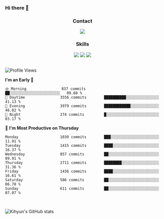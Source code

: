 ### Hi there 👋

<!--
**Key5771/Key5771** is a ✨ _special_ ✨ repository because its `README.md` (this file) appears on your GitHub profile.

Here are some ideas to get you started:

- 🔭 I’m currently working on ...
- 🌱 I’m currently learning ...
- 👯 I’m looking to collaborate on ...
- 🤔 I’m looking for help with ...
- 💬 Ask me about ...
- 📫 How to reach me: ...
- 😄 Pronouns: ...
- ⚡ Fun fact: ...
-->

<h3 align="center">Contact</h3>
<div align="center">
  <a href="mailto:ksj57715@gmail.com"><img src="https://img.shields.io/badge/Gmail-D14836?style=for-the-badge&logo=gmail&logoColor=white"/></a>
</div>

<h3 align="center">Skills</h3>
<div align="center">
  <img src="https://img.shields.io/badge/iOS-000000?style=for-the-badge&logo=ios&logoColor=white"/>
  <img src="https://img.shields.io/badge/Swift-FA7343?style=for-the-badge&logo=swift&logoColor=white"/>
  <img src="https://img.shields.io/badge/Xcode-007ACC?style=for-the-badge&logo=Xcode&logoColor=white"/>
</div>

<br>

<!--START_SECTION:waka-->
![Profile Views](http://img.shields.io/badge/Profile%20Views-1-blue)

**I'm an Early 🐤** 

```text
🌞 Morning                837 commits         ██░░░░░░░░░░░░░░░░░░░░░░░   09.68 % 
🌆 Daytime                3556 commits        ██████████░░░░░░░░░░░░░░░   41.13 % 
🌃 Evening                3979 commits        ████████████░░░░░░░░░░░░░   46.02 % 
🌙 Night                  274 commits         █░░░░░░░░░░░░░░░░░░░░░░░░   03.17 % 
```
📅 **I'm Most Productive on Thursday** 

```text
Monday                   1030 commits        ███░░░░░░░░░░░░░░░░░░░░░░   11.91 % 
Tuesday                  1415 commits        ████░░░░░░░░░░░░░░░░░░░░░   16.37 % 
Wednesday                857 commits         ██░░░░░░░░░░░░░░░░░░░░░░░   09.91 % 
Thursday                 2711 commits        ████████░░░░░░░░░░░░░░░░░   31.36 % 
Friday                   1436 commits        ████░░░░░░░░░░░░░░░░░░░░░   16.61 % 
Saturday                 586 commits         ██░░░░░░░░░░░░░░░░░░░░░░░   06.78 % 
Sunday                   611 commits         ██░░░░░░░░░░░░░░░░░░░░░░░   07.07 % 
```



<!--END_SECTION:waka-->

<br>


![Kihyun's GitHub stats](https://github-readme-stats.vercel.app/api?username=key5771&show_icons=true&theme=radical)
